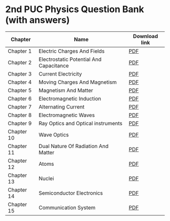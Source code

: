 # 2nd PUC Physics Question Bank (with answers)

|Chapter|Name |Download link|
|-|-|-|
|Chapter 1| Electric Charges And Fields| [PDF](https://github.com/KaveriBridge/PUCExams/raw/main/2ndPUC/Physics/QuestionBank/33_2nd_PUC_ch1.pdf)|
|Chapter 2| Electrostatic Potential And Capacitance| [PDF](https://github.com/KaveriBridge/PUCExams/raw/main/2ndPUC/Physics/QuestionBank/33_2nd_PUC_ch2.pdf)|
|Chapter 3| Current Electricity| [PDF](https://github.com/KaveriBridge/PUCExams/raw/main/2ndPUC/Physics/QuestionBank/33_2nd_PUC_ch3.pdf)|
|Chapter 4| Moving Charges And Magnetism| [PDF](https://github.com/KaveriBridge/PUCExams/raw/main/2ndPUC/Physics/QuestionBank/33_2nd_PUC_ch4.pdf)|
|Chapter 5| Magnetism And Matter| [PDF](https://github.com/KaveriBridge/PUCExams/raw/main/2ndPUC/Physics/QuestionBank/33_2nd_PUC_ch5.pdf)|
|Chapter 6| Electromagnetic Induction| [PDF](https://github.com/KaveriBridge/PUCExams/raw/main/2ndPUC/Physics/QuestionBank/33_2nd_PUC_ch6.pdf)|
|Chapter 7| Alternating Current| [PDF](https://github.com/KaveriBridge/PUCExams/raw/main/2ndPUC/Physics/QuestionBank/33_2nd_PUC_ch7.pdf)|
|Chapter 8| Electromagnetic Waves| [PDF](https://github.com/KaveriBridge/PUCExams/raw/main/2ndPUC/Physics/QuestionBank/33_2nd_PUC_ch8.pdf)|
|Chapter 9| Ray Optics and Optical instruments| [PDF](https://github.com/KaveriBridge/PUCExams/raw/main/2ndPUC/Physics/QuestionBank/33_2nd_PUC_ch9.pdf)|
|Chapter 10|Wave Optics | [PDF](https://github.com/KaveriBridge/PUCExams/raw/main/2ndPUC/Physics/QuestionBank/33_2nd_PUC_ch10.pdf)|
|Chapter 11|Dual Nature Of Radiation And Matter | [PDF](https://github.com/KaveriBridge/PUCExams/raw/main/2ndPUC/Physics/QuestionBank/33_2nd_PUC_ch11.pdf)|
|Chapter 12|Atoms | [PDF](https://github.com/KaveriBridge/PUCExams/raw/main/2ndPUC/Physics/QuestionBank/33_2nd_PUC_ch12.pdf)|
|Chapter 13|Nuclei | [PDF](https://github.com/KaveriBridge/PUCExams/raw/main/2ndPUC/Physics/QuestionBank/33_2nd_PUC_ch13.pdf)|
|Chapter 14|Semiconductor Electronics | [PDF](https://github.com/KaveriBridge/PUCExams/raw/main/2ndPUC/Physics/QuestionBank/33_2nd_PUC_ch14.pdf)|
|Chapter 15|Communication System | [PDF](https://github.com/KaveriBridge/PUCExams/raw/main/2ndPUC/Physics/QuestionBank/33_2nd_PUC_ch15.pdf)|
